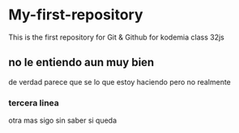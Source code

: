 # My-first-repository
This is the first repository for Git &amp; Github for kodemia class 32js
## no le entiendo aun muy bien
de verdad parece que se lo que estoy haciendo pero no realmente 
### tercera linea
otra mas sigo sin saber si queda 